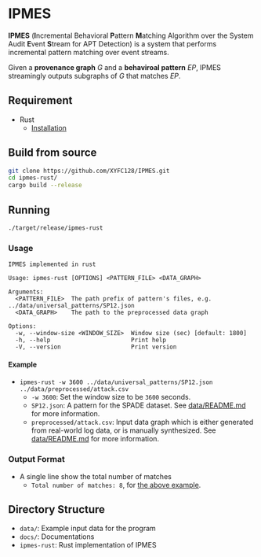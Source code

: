 # IPMES

**IPMES** (**I**ncremental Behavioral **P**attern **M**atching Algorithm over the System Audit **E**vent **S**tream for APT Detection) is a system that performs incremental pattern matching over event streams.

Given a **provenance graph** $G$ and a **behaviroal pattern** $EP$, IPMES streamingly outputs subgraphs of $G$ that matches $EP$.

## Requirement

- Rust
  - [Installation](https://www.rust-lang.org/zh-TW/tools/install)

## Build from source

```bash
git clone https://github.com/XYFC128/IPMES.git
cd ipmes-rust/
cargo build --release
```

## Running

```bash
./target/release/ipmes-rust
```

### Usage

```
IPMES implemented in rust

Usage: ipmes-rust [OPTIONS] <PATTERN_FILE> <DATA_GRAPH>

Arguments:
  <PATTERN_FILE>  The path prefix of pattern's files, e.g. ../data/universal_patterns/SP12.json
  <DATA_GRAPH>    The path to the preprocessed data graph

Options:
  -w, --window-size <WINDOW_SIZE>  Window size (sec) [default: 1800]
  -h, --help                       Print help
  -V, --version                    Print version
```

#### Example
- `ipmes-rust -w 3600 ../data/universal_patterns/SP12.json ../data/preprocessed/attack.csv`
  - `-w 3600`: Set the window size to be `3600` seconds.
  - `SP12.json`: A pattern for the SPADE dataset. See [data/README.md](data/README.md) for more information.
  - `preprocessed/attack.csv`: Input data graph which is either generated from real-world log data, or is manually synthesized. See [data/README.md](data/README.md) for more information.

### Output Format
- A single line show the total number of matches
  - `Total number of matches: 8`, for [the above example](#example).

## Directory Structure

- `data/`: Example input data for the program
- `docs/`: Documentations
- `ipmes-rust`: Rust implementation of IPMES
